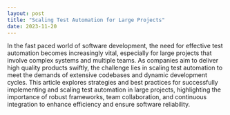 ```yaml
---
layout: post
title: "Scaling Test Automation for Large Projects"
date: 2023-11-20
---
```


In the fast paced world of software development, the need for effective test automation becomes increasingly vital, especially for large projects that involve complex systems and multiple teams. As companies aim to deliver high quality products swiftly, the challenge lies in scaling test automation to meet the demands of extensive codebases and dynamic development cycles. This article explores strategies and best practices for successfully implementing and scaling test automation in large projects, highlighting the importance of robust frameworks, team collaboration, and continuous integration to enhance efficiency and ensure software reliability.
